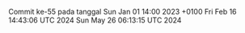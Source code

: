 Commit ke-55 pada tanggal Sun Jan 01 14:00 2023 +0100
Fri Feb 16 14:43:06 UTC 2024
Sun May 26 06:13:15 UTC 2024
